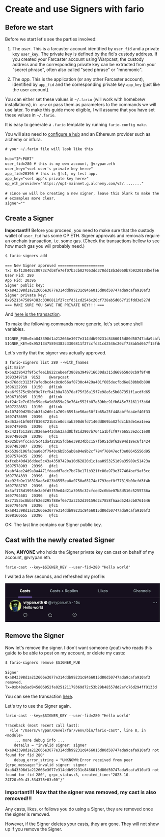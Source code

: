 # Create and use Signers with fario


## Before we start

Before we start let's see the parties involved:

1. The *user*. This is a farcaster account identified by `user_fid` and
a private key `user_key`. The private key is defined by the fid's custody address. If you
created your Farcaster account using Warpcast, the custody address and
the corresponding private key can be extracted from your "secret phrase",
often also called "seed phrase" or "mnemonic".

2. The *app*. This is the application (or any other Farcaster account),
identified by `app_fid` and the corresponding private key `app_key` (just like the user account).

You can either set these values in `~/.fario` (will work with homebrew installations), 
in `.env` or pass them as parameters to the commands we will use later. To make this guide more
eligible, I will assume that you have set these values in `~/.fario`.

It is easy to generate a `.fario` template by running `fario-config make`.

You will also need to [configure a hub](How_to_get_access_to_a_hub.md) and an
Ethereum provider such as alchemy or infura.

```
# your ~/.fario file will look like this

hub="IP:PORT"
user_fid=280 # this is my own account, @vrypan.eth
user_key="<set user's private key here>"
app_fid=20396 # this is @fc1, my test app.
app_key="<set app's private key here>"
op_eth_provider="https://opt-mainnet.g.alchemy.com/v2/........"

# since we will be creating a new signer, leave this blank to make the
# exxamples more clear.
signer="" 

```

## Create a Signer

**Important!!!** Before you proceed, you need to make sure that the custody wallet of `user_fid` has some OP ETH.
Signer approvals and removals require an onchain transaction, i.e. some gas. (Check the transactions bellow to see how much gas you will probably need.)

 ```
$ fario-signers add

=== New Signer approved =====================
Tx: 0xf138402c0073c7db8fe7ef07b3cb027063dd370dd18b3d060b7b932019d5efe6
User Fid: 280
App Fid: 20396
Signer public key: 0xa843398d1a212666e3077e314ddb99231c8466015d80d50747ada9cafa910af3
Signer private key: 0x95213475894383c3306811f27ccfd31cd2546c20cf738ab5d667f15fdd3e527d
=== MAKE SURE YOU SAVE THE PRIVATE KEY!!! ===
```

And [here is the transaction](https://optimistic.etherscan.io/tx/0xf138402c0073c7db8fe7ef07b3cb027063dd370dd18b3d060b7b932019d5efe6).

To make the following commands more generic, let's set some shell variables.

```
SIGNER_PUB=0xa843398d1a212666e3077e314ddb99231c8466015d80d50747ada9cafa910af3
SIGNER_KEY=0x95213475894383c3306811f27ccfd31cd2546c20cf738ab5d667f15fdd3e527d
```

Let's verify that the signer was actually approved.

```
$ fario-signers list 280 --with_fnames                                                                                                                                                                                  git:main*
0x6a239b43f9f5cfee1b822cebeef3868a3949716630da315d669658d0cb9f9f48	1693349719	9152	@warpcast
0xd76ddc3123f7afedbcd4c8c8d66af0730c4429a401f605decfbd6e838bb6b098	1696122939	19150	@flink
0xa6f9575c9b0f9e7fcfb41b0a78370af75f26a15f7e98e6c5b087351f1acdfd65	1696710205	19150	@flink
0xf24c7e7c620e59ee6a9d8659a28e764c552fb87a59bbc91fb645e731611f3b6d	1697228651	19150	@flink
0x107499d25b2ab3fa2d0c1a769c859fae56ae50f1b65a25f448abffda4ef40f33	1697478699	20396	@fc1
0xd63ae1bf60ff8308721b3ce0dc4ab390d6fd7146dd869ba82fdc1b8de1ea1eea	1697479045	20396	@fc1
0xc421f513a8c302eae442da63aad0bf81d2907b7641a1bfcf97766553e2cc1e00	1697480529	20396	@fc1
0x025b94fccad75c41da422915fdb6e39834bbc157fb951d9f62894d18ec6f1424	1697483087	20396	@fc1
0x6538d196fa3aa0e3f7940c6b5b5ab0a04e9b2cf784f76047ecf3e00645556d95	1697578435	20396	@fc1
0xfceb40d416ddee5c43a43507420a10d62820d1c1aa0953251d9a35989c51423a	1697578903	20396	@fc1
0xabf4ae24d9a8a4471fdaadd7adc7bd78e171b321fc80a979e377464bef9af3cc	1697784333	20396	@fc1
0xe92fb9e116315aa6c823b8555ea8a0750a65174af793eef0f77319b00cfd3f4b	1697788797	20396	@fc1
0x3af178d1995de3a9fd5f59e04d21a3955c32cfced2c0bbe07b8d516c5255786a	1697794601	20396	@fc1
0x77153bc8bb5f62e3295f88ef6e73a3252d39159d2c7858f6aad524acb0761646	1697794679	20396	@fc1
0xa843398d1a212666e3077e314ddb99231c8466015d80d50747ada9cafa910af3	1698166655	20396	@fc1
```

OK: The last line contains our Signer public key.

## Cast with the newly created Signer

Now, **ANYONE** who holds the Signer private key can cast on behalf of my account, @vrypan.eth.

`fario-cast --key=$SIGNER_KEY --user-fid=280 "Hello world"`

I waited a few seconds, and refreshed my profile:

![screenshot](hello_world_1.png)

## Remove the Signer

Now let's remove the signer. I don't want someone (you!) who reads this guide to be able to post
on my account, or delete my casts:

```
$ fario-signers remove $SIGNER_PUB

Signer 0xa843398d1a212666e3077e314ddb99231c8466015d80d50747ada9cafa910af3 removed. 
Tx=0xb48a5ad945806052fe025121179369d72c53b29b48557dd2efc76d294ff9133d
```

You can see the transaction [here](https://optimistic.etherscan.io/tx/0xb48a5ad945806052fe025121179369d72c53b29b48557dd2efc76d294ff9133d).

Let's try to use the Signer again.

```
fario-cast --key=$SIGNER_KEY --user-fid=280 "Hello world" 

Traceback (most recent call last):
  File "/Users/vrypan/Devel/far/venv/bin/fario-cast", line 8, in <module>
    ... more debug info ...
	details = "invalid signer: signer 0xa843398d1a212666e3077e314ddb99231c8466015d80d50747ada9cafa910af3 not found for fid 280"
	debug_error_string = "UNKNOWN:Error received from peer  {grpc_message:"invalid signer: signer 0xa843398d1a212666e3077e314ddb99231c8466015d80d50747ada9cafa910af3 not found for fid 280", grpc_status:3, created_time:"2023-10-24T20:09:43.534375+03:00"}"
```

### Important!!! Now that the signer was removed, my cast is also removed!!!

Any casts, likes, or follows you do using a Signer, they are removed once the signer is removed.

However, if the Signer deletes your casts, they are gone. They will not show up if you remove
the Signer.